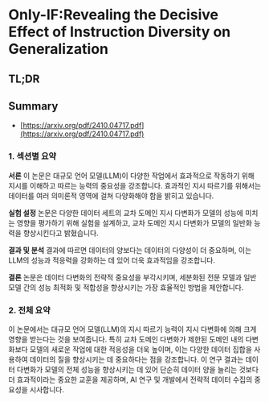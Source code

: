 # $\textbf{Only-IF}$:Revealing the Decisive Effect of Instruction Diversity on Generalization
## TL;DR
## Summary
- [https://arxiv.org/pdf/2410.04717.pdf](https://arxiv.org/pdf/2410.04717.pdf)

### 1. 섹션별 요약

**서론**
이 논문은 대규모 언어 모델(LLM)이 다양한 작업에서 효과적으로 작동하기 위해 지시를 이해하고 따르는 능력의 중요성을 강조합니다. 효과적인 지시 따르기를 위해서는 데이터를 여러 의미론적 영역에 걸쳐 다양화해야 함을 밝히고 있습니다.

**실험 설정**
논문은 다양한 데이터 세트의 교차 도메인 지시 다변화가 모델의 성능에 미치는 영향을 평가하기 위해 실험을 설계하고, 교차 도메인 지시 다변화가 모델의 일반화 능력을 향상시킨다고 밝혔습니다.

**결과 및 분석**
결과에 따르면 데이터의 양보다는 데이터의 다양성이 더 중요하며, 이는 LLM의 성능과 적응력을 강화하는 데 있어 더욱 효과적임을 강조합니다.

**결론**
논문은 데이터 다변화의 전략적 중요성을 부각시키며, 세분화된 전문 모델과 일반 모델 간의 성능 최적화 및 적합성을 향상시키는 가장 효율적인 방법을 제안합니다.

### 2. 전체 요약

이 논문에서는 대규모 언어 모델(LLM)의 지시 따르기 능력이 지시 다변화에 의해 크게 영향을 받는다는 것을 보여줍니다. 특히 교차 도메인 다변화가 제한된 도메인 내의 다변화보다 모델의 새로운 작업에 대한 적응성을 더욱 높이며, 이는 다양한 데이터 집합을 사용하여 데이터의 질을 향상시키는 데 중요하다는 점을 강조합니다. 이 연구 결과는 데이터 다변화가 모델의 전체 성능을 향상시키는 데 있어 단순히 데이터 양을 늘리는 것보다 더 효과적이라는 중요한 교훈을 제공하며, AI 연구 및 개발에서 전략적 데이터 수집의 중요성을 시사합니다.